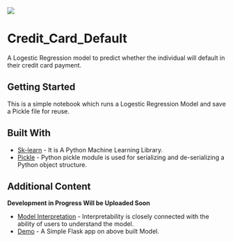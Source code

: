 <img src="https://www.moneyunder30.com/wp-content/uploads/2018/08/How-many-credit-cards-should-you-have-648x364-c-default.jpg">

# Credit_Card_Default
A Logestic Regression model to predict  whether the individual will default in their credit card payment.

## Getting Started

This is a simple notebook which runs a Logestic Regression Model and save a Pickle file for reuse.

## Built With

* [Sk-learn](https://scikit-learn.org/stable/documentation.html) - It is A Python Machine Learning Library.
* [Pickle](https://docs.python.org/3/library/pickle.html) - Python pickle module is used for serializing and de-serializing a Python object structure.

## Additional Content

**Development in Progress Will be Uploaded Soon**
* [Model Interpretation]() - Interpretability is closely connected with the ability of users to understand the model.
* [Demo]() - A Simple Flask app on above built Model.

